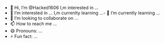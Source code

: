- 👋 Hi, I’m @Hacked1606
I,m interested in ...
- 👀 I’m interested in ...
I,m currenlty learning ...- 🌱 I’m currently learning ...
- 💞️ I’m looking to collaborate on ...
- 📫 How to reach me ...
- 😄 Pronouns: ...
- ⚡ Fun fact: ...

<!---
Hacked1606/Hacked1606 is a ✨ special ✨ repository because its `README.md` (this file) appears on your GitHub profile.
You can click the Preview link to take a look at your changes.
--->
